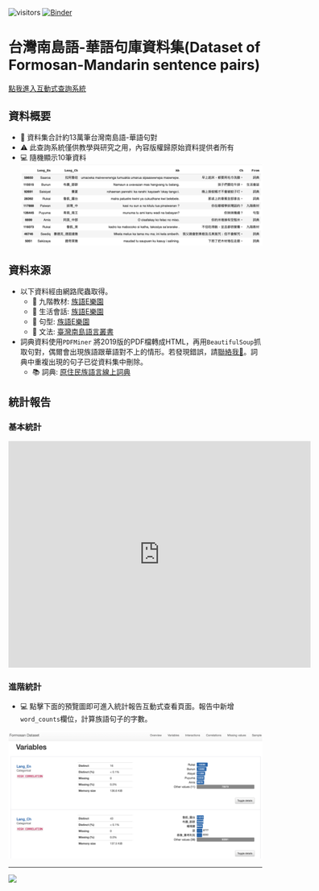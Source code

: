 ![visitors](https://visitor-badge.glitch.me/badge?page_id=howard-haowen.Formosan-languages)
[![Binder](https://mybinder.org/badge_logo.svg)](https://mybinder.org/v2/gh/howard-haowen/Formosan-languages/HEAD)

# 台灣南島語-華語句庫資料集(Dataset of Formosan-Mandarin sentence pairs)
[點我進入互動式查詢系統](https://share.streamlit.io/howard-haowen/formosan-languages/main/app.py)

## 資料概要
- 🎢 資料集合計約13萬筆台灣南島語-華語句對
- ⚠️ 此查詢系統僅供教學與研究之用，內容版權歸原始資料提供者所有
- 💻 隨機顯示10筆資料
![data_sample](sample-dataframe.png)

## 資料來源
- 以下資料經由網路爬蟲取得。
   + 🥅 九階教材: [族語E樂園](http://web.klokah.tw)
   + 💬 生活會話: [族語E樂園](http://web.klokah.tw)
   + 🧗 句型: [族語E樂園](http://web.klokah.tw)
   + 🔭 文法: [臺灣南島語言叢書](https://alilin.apc.gov.tw/tw/)
- 詞典資料使用`PDFMiner` 將2019版的PDF檔轉成HTML，再用`BeautifulSoup`抓取句對，偶爾會出現族語跟華語對不上的情形。若發現錯誤，請[聯絡我📩](https://github.com/howard-haowen)。詞典中重複出現的句子已從資料集中刪除。
   + 📚 詞典: [原住民族語言線上詞典](https://e-dictionary.apc.gov.tw/Index.htm?fbclid=IwAR18XBJPj2xs7nhpPlIUZ-P3joQRGXx22rbVcUvp14ysQu6SdrWYvo7gWCc)

## 統計報告

### 基本統計
<iframe width="600" height="450" src="https://datastudio.google.com/embed/reporting/843e036f-ed11-4f15-97a9-03ee8c21e8a0/page/4WarB" frameborder="0" style="border:0" allowfullscreen></iframe>

### 進階統計
- 💻 點擊下面的預覽圖即可進入統計報告互動式查看頁面。報告中新增`word_counts`欄位，計算族語句子的字數。

[![pandas-profile](Pandas-profile-screenshot.png)](https://howard-haowen.github.io/Formosan-languages/Pandas-profile-report-of-the-dataset.html)

***
![](https://octodex.github.com/images/yaktocat.png)
